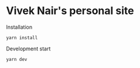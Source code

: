 # Vivek Nair's personal site

Installation

```
yarn install 
```

Development start

```
yarn dev
```
